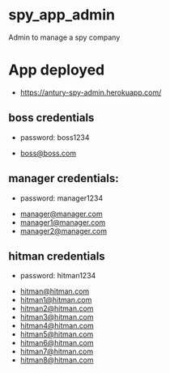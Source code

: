 # spy_app_admin
Admin to manage a spy company


# App deployed

- https://antury-spy-admin.herokuapp.com/

## boss credentials
* password: boss1234
- boss@boss.com

## manager credentials:
* password: manager1234
- manager@manager.com
- manager1@manager.com
- manager2@manager.com

## hitman credentials
* password: hitman1234
- hitman@hitman.com
- hitman1@hitman.com
- hitman2@hitman.com
- hitman3@hitman.com
- hitman4@hitman.com
- hitman5@hitman.com
- hitman6@hitman.com
- hitman7@hitman.com
- hitman8@hitman.com